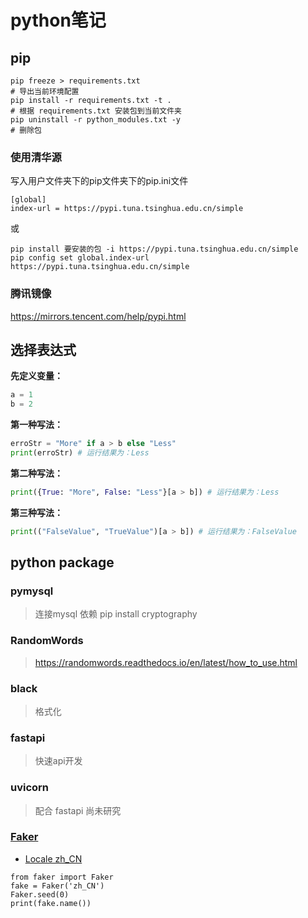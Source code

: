 # python笔记
## pip
```shell
pip freeze > requirements.txt
# 导出当前环境配置
pip install -r requirements.txt -t .
# 根据 requirements.txt 安装包到当前文件夹
pip uninstall -r python_modules.txt -y
# 删除包
```

### 使用清华源

写入用户文件夹下的pip文件夹下的pip.ini文件
```
[global]
index-url = https://pypi.tuna.tsinghua.edu.cn/simple
```

或
```
pip install 要安装的包 -i https://pypi.tuna.tsinghua.edu.cn/simple
pip config set global.index-url https://pypi.tuna.tsinghua.edu.cn/simple
```

### 腾讯镜像
https://mirrors.tencent.com/help/pypi.html

## 选择表达式

**先定义变量：**

```Python
a = 1
b = 2
```

**第一种写法：**

```Python
erroStr = "More" if a > b else "Less"
print(erroStr) # 运行结果为：Less
```

**第二种写法：**

```Python
print({True: "More", False: "Less"}[a > b]) # 运行结果为：Less
```

**第三种写法：**

```Python
print(("FalseValue", "TrueValue")[a > b]) # 运行结果为：FalseValue
```

## python package

### pymysql
> 连接mysql
> 依赖 pip install cryptography

### RandomWords
> https://randomwords.readthedocs.io/en/latest/how_to_use.html

### black
> 格式化

### fastapi
> 快速api开发

### uvicorn
> 配合 fastapi 尚未研究

### [Faker](https://faker.readthedocs.io/en/master/)
- [Locale zh_CN](https://faker.readthedocs.io/en/master/locales/zh_CN.html#faker-providers-address)
```
from faker import Faker
fake = Faker('zh_CN')
Faker.seed(0)
print(fake.name())
```